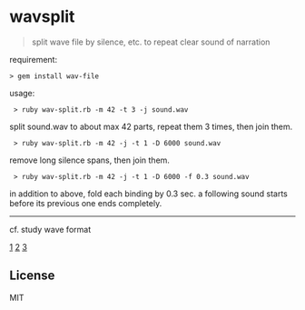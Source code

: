 
# wavsplit

> split wave file by silence, etc. 
  to repeat clear sound of narration

requirement:
```
> gem install wav-file
```

usage:

```
 > ruby wav-split.rb -m 42 -t 3 -j sound.wav
```

split sound.wav to about max 42 parts, repeat them 3 times, then join them.


```
 > ruby wav-split.rb -m 42 -j -t 1 -D 6000 sound.wav
```
remove long silence spans, then join them.


```
 > ruby wav-split.rb -m 42 -j -t 1 -D 6000 -f 0.3 sound.wav
```
in addition to above, fold each binding by 0.3 sec.
a following sound starts before its previous one ends completely.


---------------

cf. 
study wave format 

[1](http://wavefilegem.com/how_wave_files_work.html)
[2](http://www.joelstrait.com/blog/2009/10/12/a_digital_audio_primer)
[3](http://www.web-sky.org/program/other/wave.php)


## License
MIT
